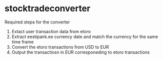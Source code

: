 # stocktradeconverter

Required steps for the converter
1. Extact user transaction data from etoro
2. Extract eestipank.ee currency date and match the currency for the same time frame
3. Convert the etoro transactions from USD to EUR 
4. Output the transactiosn in EUR corresponeding to etoro transactions


